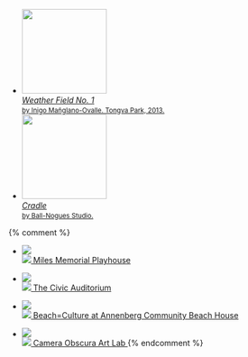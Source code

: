 <ul class="venues">
  <li>
    <a href="/public-art/">
      <span class="image"><img src="/uploads/weather-field-tongva.jpg" height="150" alt="" /></span><br />
      <span class="text">
        <span>
          <em>Weather Field No. 1</em><br />
          <small>by Inigo Mañglano-Ovalle. Tongva Park, 2013.</small>
        </span>
      </span>
    </a>
  </li>
  <li>
    <a href="/public-art/">
      <span class="image"><img src="/assets/images/artsamo.jpg" height="150" alt="" /></span><br />
      <span class="text">
        <span>
          <em>Cradle</em><br />
          <small>by Ball-Nogues Studio.</small>
        </span>
      </span>
    </a>
  </li>
  <!--
  <li>
    <a href="/public-art/">
      <span class="image"><img src="/assets/images/go-see-art.jpg" height="150" alt="" /></span><br />
      <span class="text">
        <span>
          <em>Wheels</em><br />
          <small>by Anne Marie Karlsen.</small>
        </span>
      </span>
    </a>
  </li>
  -->
</ul>

{% comment %}
* [
    ![](/uploads/milesplayhouse.jpg)  
    ![](/uploads/icon-miles-playhouse.png)
    Miles Memorial Playhouse
  ](/miles-memorial-playhouse/)

* [
    ![](/uploads/civicauditorium.jpg)  
    ![](/uploads/icon-civic-auditorium.png)
    The Civic Auditorium
  ](https://www.smgov.net/departments/ccs/civicauditorium/)

* [
    ![](/uploads/beach-culture.jpg)  
    ![](/uploads/icon-beachhouse.png)
    Beach=Culture at Annenberg Community Beach House
  ](/beach-culture/)

* [
    ![](/uploads/cameraobscura.jpg)  
    ![](/uploads/icon-camera-obscura.png)
    Camera Obscura Art Lab
  ](/camera-obscura-art-lab/)
{% endcomment %}
